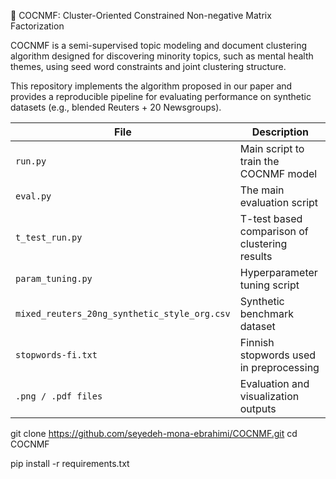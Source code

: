 🧠 COCNMF: Cluster-Oriented Constrained Non-negative Matrix Factorization

COCNMF is a semi-supervised topic modeling and document clustering algorithm designed for discovering minority topics, such as mental health themes, using seed word constraints and joint clustering structure.

This repository implements the algorithm proposed in our paper and provides a reproducible pipeline for evaluating performance on synthetic datasets (e.g., blended Reuters + 20 Newsgroups).

| File                                         | Description                                   |
| -------------------------------------------- | --------------------------------------------- |
| `run.py`                                     | Main script to train the COCNMF model         |
| `eval.py`                                    | The main evaluation script                    |
| `t_test_run.py`                              | T-test based comparison of clustering results |
| `param_tuning.py`                            | Hyperparameter tuning script                  |
| `mixed_reuters_20ng_synthetic_style_org.csv` | Synthetic benchmark dataset                   |
| `stopwords-fi.txt`                           | Finnish stopwords used in preprocessing       |
| `.png / .pdf files`                          | Evaluation and visualization outputs          |


git clone https://github.com/seyedeh-mona-ebrahimi/COCNMF.git
cd COCNMF


pip install -r requirements.txt
